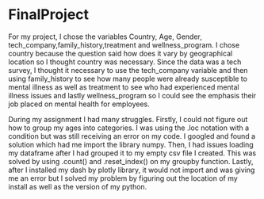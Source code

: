 # FinalProject

For my project, I chose the variables Country, Age, Gender, tech_company,family_history,treatment and wellness_program. 
I chose country because the question said how does it vary by geographical location so I thought country was necessary.  Since the data was a tech survey,
I thought it necessary to use the tech_company variable and then using family_history to see how many people were already susceptible to mental illness
as well as treatment to see who had experienced mental illness issues and lastly wellness_program so I could see the emphasis their job placed on mental health for employees.

During my assignment I had many struggles.  Firstly, I could not figure out how to group my ages into categories.  I was using the .loc notation with a condition
but was still receiving an error on my code.  I googled and found a solution which had me import the library numpy.  Then, I had issues loading my dataframe
after I had grouped it to my empty csv file I created.  This was solved by using .count() and .reset_index() on my groupby function.  Lastly, after I installed
my dash by plotly library, it would not import and was giving me an error but I solved my problem by figuring out the location of my install as well as the version of my python.

